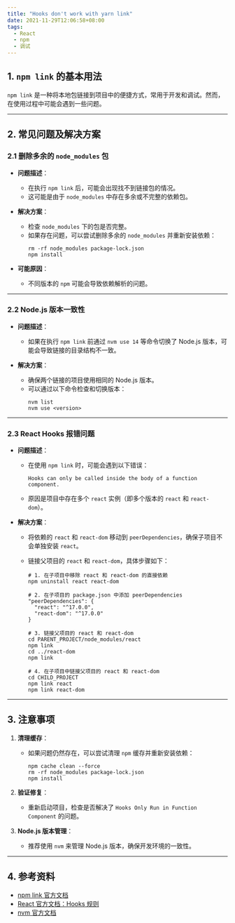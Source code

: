 ```yaml
---
title: "Hooks don't work with yarn link"
date: 2021-11-29T12:06:58+08:00
tags:
  - React
  - npm
  - 调试
---
```


## **1. `npm link` 的基本用法**

`npm link` 是一种将本地包链接到项目中的便捷方式，常用于开发和调试。然而，在使用过程中可能会遇到一些问题。

---

## **2. 常见问题及解决方案**

### **2.1 删除多余的 `node_modules` 包**

- **问题描述**：
  - 在执行 `npm link` 后，可能会出现找不到链接包的情况。
  - 这可能是由于 `node_modules` 中存在多余或不完整的依赖包。

- **解决方案**：
  - 检查 `node_modules` 下的包是否完整。
  - 如果存在问题，可以尝试删除多余的 `node_modules` 并重新安装依赖：
    ```shell
    rm -rf node_modules package-lock.json
    npm install
    ```

- **可能原因**：
  - 不同版本的 `npm` 可能会导致依赖解析的问题。

---

### **2.2 Node.js 版本一致性**

- **问题描述**：
  - 如果在执行 `npm link` 前通过 `nvm use 14` 等命令切换了 Node.js 版本，可能会导致链接的目录结构不一致。

- **解决方案**：
  - 确保两个链接的项目使用相同的 Node.js 版本。
  - 可以通过以下命令检查和切换版本：
    ```shell
    nvm list
    nvm use <version>
    ```

---

### **2.3 React Hooks 报错问题**

- **问题描述**：
  - 在使用 `npm link` 时，可能会遇到以下错误：
    ```
    Hooks can only be called inside the body of a function component.
    ```
  - 原因是项目中存在多个 `react` 实例（即多个版本的 `react` 和 `react-dom`）。

- **解决方案**：
  - 将依赖的 `react` 和 `react-dom` 移动到 `peerDependencies`，确保子项目不会单独安装 `react`。
  - 链接父项目的 `react` 和 `react-dom`，具体步骤如下：

    ```shell
    # 1. 在子项目中移除 react 和 react-dom 的直接依赖
    npm uninstall react react-dom

    # 2. 在子项目的 package.json 中添加 peerDependencies
    "peerDependencies": {
      "react": "^17.0.0",
      "react-dom": "^17.0.0"
    }

    # 3. 链接父项目的 react 和 react-dom
    cd PARENT_PROJECT/node_modules/react
    npm link
    cd ../react-dom
    npm link

    # 4. 在子项目中链接父项目的 react 和 react-dom
    cd CHILD_PROJECT
    npm link react
    npm link react-dom
    ```

---

## **3. 注意事项**

1. **清理缓存**：
   - 如果问题仍然存在，可以尝试清理 `npm` 缓存并重新安装依赖：
     ```shell
     npm cache clean --force
     rm -rf node_modules package-lock.json
     npm install
     ```

2. **验证修复**：
   - 重新启动项目，检查是否解决了 `Hooks Only Run in Function Component` 的问题。

3. **Node.js 版本管理**：
   - 推荐使用 `nvm` 来管理 Node.js 版本，确保开发环境的一致性。

---

## **4. 参考资料**

- [npm link 官方文档](https://docs.npmjs.com/cli/v8/commands/npm-link)
- [React 官方文档：Hooks 规则](https://reactjs.org/docs/hooks-rules.html)
- [nvm 官方文档](https://github.com/nvm-sh/nvm)

```
